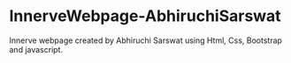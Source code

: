 # InnerveWebpage-AbhiruchiSarswat
Innerve webpage created by Abhiruchi Sarswat using Html, Css, Bootstrap and javascript.
